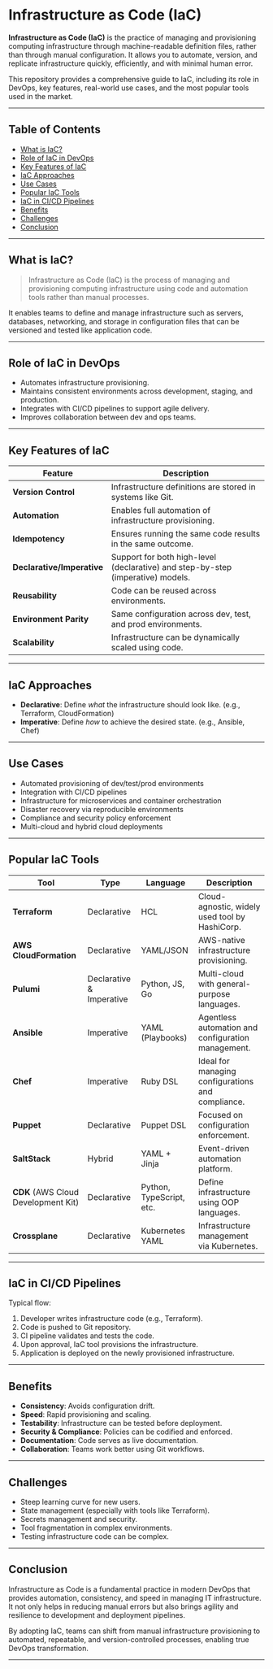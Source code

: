 # Infrastructure as Code (IaC) 

**Infrastructure as Code (IaC)** is the practice of managing and provisioning computing infrastructure through machine-readable definition files, rather than through manual configuration. It allows you to automate, version, and replicate infrastructure quickly, efficiently, and with minimal human error.

This repository provides a comprehensive guide to IaC, including its role in DevOps, key features, real-world use cases, and the most popular tools used in the market.

---

##  Table of Contents

- [What is IaC?](#what-is-iac)
- [Role of IaC in DevOps](#role-of-iac-in-devops)
- [Key Features of IaC](#key-features-of-iac)
- [IaC Approaches](#iac-approaches)
- [Use Cases](#use-cases)
- [Popular IaC Tools](#popular-iac-tools)
- [IaC in CI/CD Pipelines](#iac-in-cicd-pipelines)
- [Benefits](#benefits)
- [Challenges](#challenges)
- [Conclusion](#conclusion)

---

##  What is IaC?

> Infrastructure as Code (IaC) is the process of managing and provisioning computing infrastructure using code and automation tools rather than manual processes.

It enables teams to define and manage infrastructure such as servers, databases, networking, and storage in configuration files that can be versioned and tested like application code.

---

##  Role of IaC in DevOps

- Automates infrastructure provisioning.
- Maintains consistent environments across development, staging, and production.
- Integrates with CI/CD pipelines to support agile delivery.
- Improves collaboration between dev and ops teams.

---

##  Key Features of IaC

| Feature        | Description |
|----------------|-------------|
| **Version Control** | Infrastructure definitions are stored in systems like Git. |
| **Automation** | Enables full automation of infrastructure provisioning. |
| **Idempotency** | Ensures running the same code results in the same outcome. |
| **Declarative/Imperative** | Support for both high-level (declarative) and step-by-step (imperative) models. |
| **Reusability** | Code can be reused across environments. |
| **Environment Parity** | Same configuration across dev, test, and prod environments. |
| **Scalability** | Infrastructure can be dynamically scaled using code. |

---

##  IaC Approaches

- **Declarative**: Define *what* the infrastructure should look like. (e.g., Terraform, CloudFormation)
- **Imperative**: Define *how* to achieve the desired state. (e.g., Ansible, Chef)

---

##  Use Cases

- Automated provisioning of dev/test/prod environments
- Integration with CI/CD pipelines
- Infrastructure for microservices and container orchestration
- Disaster recovery via reproducible environments
- Compliance and security policy enforcement
- Multi-cloud and hybrid cloud deployments

---

##  Popular IaC Tools

| Tool | Type | Language | Description |
|------|------|----------|-------------|
| **Terraform** | Declarative | HCL | Cloud-agnostic, widely used tool by HashiCorp. |
| **AWS CloudFormation** | Declarative | YAML/JSON | AWS-native infrastructure provisioning. |
| **Pulumi** | Declarative & Imperative | Python, JS, Go | Multi-cloud with general-purpose languages. |
| **Ansible** | Imperative | YAML (Playbooks) | Agentless automation and configuration management. |
| **Chef** | Imperative | Ruby DSL | Ideal for managing configurations and compliance. |
| **Puppet** | Declarative | Puppet DSL | Focused on configuration enforcement. |
| **SaltStack** | Hybrid | YAML + Jinja | Event-driven automation platform. |
| **CDK** (AWS Cloud Development Kit) | Declarative | Python, TypeScript, etc. | Define infrastructure using OOP languages. |
| **Crossplane** | Declarative | Kubernetes YAML | Infrastructure management via Kubernetes. |

---

##  IaC in CI/CD Pipelines

Typical flow:

1. Developer writes infrastructure code (e.g., Terraform).
2. Code is pushed to Git repository.
3. CI pipeline validates and tests the code.
4. Upon approval, IaC tool provisions the infrastructure.
5. Application is deployed on the newly provisioned infrastructure.

---

##  Benefits

-  **Consistency**: Avoids configuration drift.
-  **Speed**: Rapid provisioning and scaling.
-  **Testability**: Infrastructure can be tested before deployment.
-  **Security & Compliance**: Policies can be codified and enforced.
-  **Documentation**: Code serves as live documentation.
-  **Collaboration**: Teams work better using Git workflows.

---

##  Challenges

- Steep learning curve for new users.
- State management (especially with tools like Terraform).
- Secrets management and security.
- Tool fragmentation in complex environments.
- Testing infrastructure code can be complex.

---

##  Conclusion

Infrastructure as Code is a fundamental practice in modern DevOps that provides automation, consistency, and speed in managing IT infrastructure. It not only helps in reducing manual errors but also brings agility and resilience to development and deployment pipelines.

By adopting IaC, teams can shift from manual infrastructure provisioning to automated, repeatable, and version-controlled processes, enabling true DevOps transformation.

---

